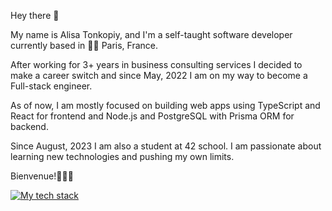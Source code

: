 Hey there 👋

My name is Alisa Tonkopiy, and I'm a self-taught software developer currently based in 🗼🥐 Paris, France.

After working for 3+ years in business consulting services I decided to make a career switch and since May, 2022 I am on my way to become a Full-stack engineer.

As of now, I am mostly focused on building web apps using TypeScript and React for frontend and Node.js and PostgreSQL with Prisma ORM for backend.

Since August, 2023 I am also a student at 42 school. I am passionate about learning new technologies and pushing my own limits.

Bienvenue!👩🏻‍💻

[![My tech stack](https://skillicons.dev/icons?i=js,ts,react,nodejs,express,nextjs,materialui)](https://skillicons.dev)
